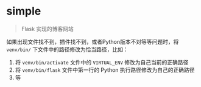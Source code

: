 # simple
>Flask 实现的博客网站

如果出现文件找不到，插件找不到，或者Python版本不对等等问题时，将 `venv/bin/` 下文件中的路径修改为恰当路径，比如：

1. 将 `venv/bin/activate` 文件中的 `VIRTUAL_ENV` 修改为自己当前的正确路径
2. 将 `venv/bin/flask` 文件中第一行的 Python 执行路径修改为自己的正确路径
3. 等